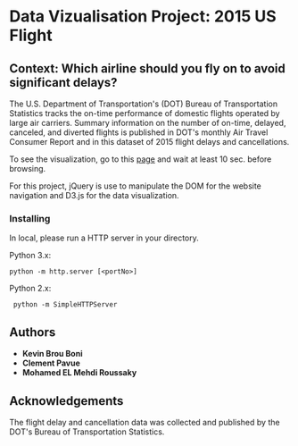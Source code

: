 # Data Vizualisation Project: 2015 US Flight

## Context: Which airline should you fly on to avoid significant delays?

The U.S. Department of Transportation's (DOT) Bureau of Transportation Statistics tracks the on-time performance of domestic flights operated by large air carriers. Summary information on the number of on-time, delayed, canceled, and diverted flights is published in DOT's monthly Air Travel Consumer Report and in this dataset of 2015 flight delays and cancellations.

To see the visualization, go to this [page](https://clementpavue.github.io/DataVizProject/) and wait at least 10 sec. before browsing.

For this project, jQuery is use to manipulate the DOM for the website navigation and D3.js for the
data visualization.
### Installing

In local, please run a HTTP server in your directory.

Python 3.x:
```
python -m http.server [<portNo>]
```

Python 2.x:
```
 python -m SimpleHTTPServer
```

## Authors

* **Kevin Brou Boni**
* **Clement Pavue**
* **Mohamed EL Mehdi Roussaky**

## Acknowledgements

The flight delay and cancellation data was collected and published by the DOT's Bureau of Transportation Statistics.
